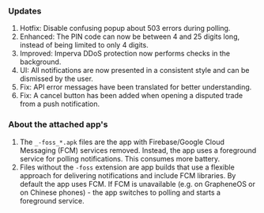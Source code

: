 ### Updates
1. Hotfix: Disable confusing popup about 503 errors during polling.
2. Enhanced: The PIN code can now be between 4 and 25 digits long, instead of being limited to only 4 digits.
3. Improved: Imperva DDoS protection now performs checks in the background.
4. UI: All notifications are now presented in a consistent style and can be dismissed by the user.
5. Fix: API error messages have been translated for better understanding.
6. Fix: A cancel button has been added when opening a disputed trade from a push notification.

### About the attached app's
1. The `_-foss_*.apk` files are the app with Firebase/Google Cloud Messaging (FCM) services removed. Instead, the app uses a foreground service for polling notifications. This consumes more battery.
4. Files without the `-foss` extension are app builds that use a flexible approach for delivering notifications and include FCM libraries. By default the app uses FCM. If FCM is unavailable (e.g. on GrapheneOS or on Chinese phones) - the app switches to polling and starts a foreground service.